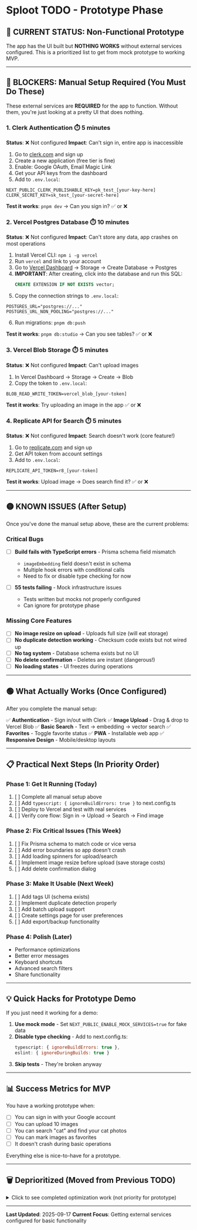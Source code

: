 # Sploot TODO - Prototype Phase

## 🚨 CURRENT STATUS: Non-Functional Prototype

The app has the UI built but **NOTHING WORKS** without external services configured. This is a prioritized list to get from mock prototype to working MVP.

---

## 🔴 BLOCKERS: Manual Setup Required (You Must Do These)

These external services are **REQUIRED** for the app to function. Without them, you're just looking at a pretty UI that does nothing.

### 1. **Clerk Authentication** ⏱️ 5 minutes
**Status**: ❌ Not configured
**Impact**: Can't sign in, entire app is inaccessible

1. Go to [clerk.com](https://clerk.com) and sign up
2. Create a new application (free tier is fine)
3. Enable: Google OAuth, Email Magic Link
4. Get your API keys from the dashboard
5. Add to `.env.local`:
```env
NEXT_PUBLIC_CLERK_PUBLISHABLE_KEY=pk_test_[your-key-here]
CLERK_SECRET_KEY=sk_test_[your-secret-here]
```

**Test it works**: `pnpm dev` → Can you sign in? ✅ or ❌

### 2. **Vercel Postgres Database** ⏱️ 10 minutes
**Status**: ❌ Not configured
**Impact**: Can't store any data, app crashes on most operations

1. Install Vercel CLI: `npm i -g vercel`
2. Run `vercel` and link to your account
3. Go to [Vercel Dashboard](https://vercel.com) → Storage → Create Database → Postgres
4. **IMPORTANT**: After creating, click into the database and run this SQL:
   ```sql
   CREATE EXTENSION IF NOT EXISTS vector;
   ```
5. Copy the connection strings to `.env.local`:
```env
POSTGRES_URL="postgres://..."
POSTGRES_URL_NON_POOLING="postgres://..."
```
6. Run migrations: `pnpm db:push`

**Test it works**: `pnpm db:studio` → Can you see tables? ✅ or ❌

### 3. **Vercel Blob Storage** ⏱️ 5 minutes
**Status**: ❌ Not configured
**Impact**: Can't upload images

1. In Vercel Dashboard → Storage → Create → Blob
2. Copy the token to `.env.local`:
```env
BLOB_READ_WRITE_TOKEN=vercel_blob_[your-token]
```

**Test it works**: Try uploading an image in the app ✅ or ❌

### 4. **Replicate API for Search** ⏱️ 5 minutes
**Status**: ❌ Not configured
**Impact**: Search doesn't work (core feature!)

1. Go to [replicate.com](https://replicate.com) and sign up
2. Get API token from account settings
3. Add to `.env.local`:
```env
REPLICATE_API_TOKEN=r8_[your-token]
```

**Test it works**: Upload image → Does search find it? ✅ or ❌

---

## 🟡 KNOWN ISSUES (After Setup)

Once you've done the manual setup above, these are the current problems:

### Critical Bugs
- [ ] **Build fails with TypeScript errors** - Prisma schema field mismatch
  - `imageEmbedding` field doesn't exist in schema
  - Multiple hook errors with conditional calls
  - Need to fix or disable type checking for now

- [ ] **55 tests failing** - Mock infrastructure issues
  - Tests written but mocks not properly configured
  - Can ignore for prototype phase

### Missing Core Features
- [ ] **No image resize on upload** - Uploads full size (will eat storage)
- [ ] **No duplicate detection working** - Checksum code exists but not wired up
- [ ] **No tag system** - Database schema exists but no UI
- [ ] **No delete confirmation** - Deletes are instant (dangerous!)
- [ ] **No loading states** - UI freezes during operations

---

## 🟢 What Actually Works (Once Configured)

After you complete the manual setup:

✅ **Authentication** - Sign in/out with Clerk
✅ **Image Upload** - Drag & drop to Vercel Blob
✅ **Basic Search** - Text → embedding → vector search
✅ **Favorites** - Toggle favorite status
✅ **PWA** - Installable web app
✅ **Responsive Design** - Mobile/desktop layouts

---

## 📋 Practical Next Steps (In Priority Order)

### Phase 1: Get It Running (Today)
1. [ ] Complete all manual setup above
2. [ ] Add `typescript: { ignoreBuildErrors: true }` to next.config.ts
3. [ ] Deploy to Vercel and test with real services
4. [ ] Verify core flow: Sign in → Upload → Search → Find image

### Phase 2: Fix Critical Issues (This Week)
1. [ ] Fix Prisma schema to match code or vice versa
2. [ ] Add error boundaries so app doesn't crash
3. [ ] Add loading spinners for upload/search
4. [ ] Implement image resize before upload (save storage costs)
5. [ ] Add delete confirmation dialog

### Phase 3: Make It Usable (Next Week)
1. [ ] Add tags UI (schema exists)
2. [ ] Implement duplicate detection properly
3. [ ] Add batch upload support
4. [ ] Create settings page for user preferences
5. [ ] Add export/backup functionality

### Phase 4: Polish (Later)
- Performance optimizations
- Better error messages
- Keyboard shortcuts
- Advanced search filters
- Share functionality

---

## 💡 Quick Hacks for Prototype Demo

If you just need it working for a demo:

1. **Use mock mode** - Set `NEXT_PUBLIC_ENABLE_MOCK_SERVICES=true` for fake data
3. **Disable type checking** - Add to next.config.ts:
   ```js
   typescript: { ignoreBuildErrors: true },
   eslint: { ignoreDuringBuilds: true }
   ```
4. **Skip tests** - They're broken anyway

---

## 📊 Success Metrics for MVP

You have a working prototype when:

- [ ] You can sign in with your Google account
- [ ] You can upload 10 images
- [ ] You can search "cat" and find your cat photos
- [ ] You can mark images as favorites
- [ ] It doesn't crash during basic operations

Everything else is nice-to-have for a prototype.

---

## 🗑️ Deprioritized (Moved from Previous TODO)

<details>
<summary>Click to see completed optimization work (not priority for prototype)</summary>

### Completed Optimizations
- [x] Consolidated SETUP documentation files
- [x] Removed empty .swc directory
- [x] Trimmed verbose JSDoc comments
- [x] Added conditional debug logging
- [x] Implemented build-time console stripping
- [x] Fixed build errors from optimization changes

### Skipped as Premature
- [~] Bundle size analysis - App needs to work first
- [ ] Further performance optimizations - Prototype doesn't need to be fast
- [ ] Code coverage improvements - Tests are already broken
- [ ] Documentation polish - Code needs to be stable first

</details>

---

**Last Updated**: 2025-09-17
**Current Focus**: Getting external services configured for basic functionality